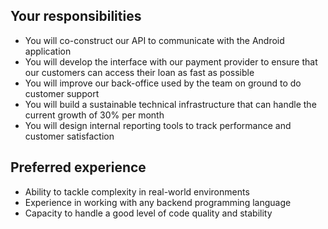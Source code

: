 ## Your responsibilities
- You will co-construct our API to communicate with the Android application
- You will develop the interface with our payment provider to ensure that our customers can access their loan as fast as possible
- You will improve our back-office used by the team on ground to do customer support
- You will build a sustainable technical infrastructure that can handle the current growth of 30% per month
- You will design internal reporting tools to track performance and customer satisfaction

## Preferred experience
- Ability to tackle complexity in real-world environments
- Experience in working with any backend programming language
- Capacity to handle a good level of code quality and stability
